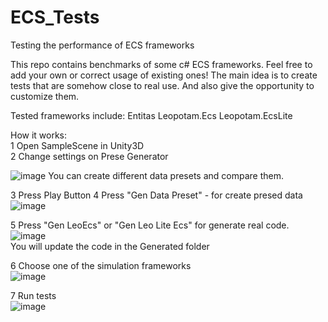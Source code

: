 # ECS_Tests
Testing the performance of ECS frameworks

This repo contains benchmarks of some c# ECS frameworks. Feel free to add your own or correct usage of existing ones!
The main idea is to create tests that are somehow close to real use.
And also give the opportunity to customize them.

Tested frameworks include:
Entitas
Leopotam.Ecs
Leopotam.EcsLite

How it works:  
1 Open SampleScene in Unity3D  
2 Change settings on Prese Generator  

![image](https://user-images.githubusercontent.com/793087/119400217-87afac80-bce2-11eb-960d-b65d5ee0cd00.png)
You can create different data presets and compare them.  

3 Press Play Button
4 Press "Gen Data Preset" - for create presed data  
![image](https://user-images.githubusercontent.com/793087/119400337-b7f74b00-bce2-11eb-9ee6-0d73a36b139c.png)

5 Press "Gen LeoEcs" or "Gen Leo Lite Ecs" for generate real code.  
![image](https://user-images.githubusercontent.com/793087/119400583-0c022f80-bce3-11eb-8a27-8cd26ad9ca75.png)  
You will update the code in the Generated folder

6 Choose one of the simulation frameworks  
![image](https://user-images.githubusercontent.com/793087/119400715-3c49ce00-bce3-11eb-91ae-6dc6ccc07923.png)  

7 Run tests   
![image](https://user-images.githubusercontent.com/793087/119400791-54215200-bce3-11eb-9b85-548fa57e956f.png)  


